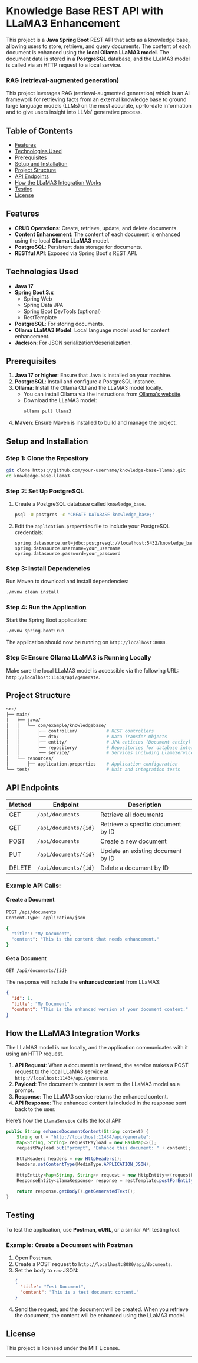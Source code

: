 
# Knowledge Base REST API with LLaMA3 Enhancement

This project is a **Java Spring Boot** REST API that acts as a knowledge base, allowing users to store, retrieve, and query documents. The content of each document is enhanced using the **local Ollama LLaMA3 model**. The document data is stored in a **PostgreSQL** database, and the LLaMA3 model is called via an HTTP request to a local service.

### RAG (retrieval-augmented generation)
This project leverages RAG (retrieval-augmented generation) which is an AI framework for retrieving facts from an external knowledge base to ground large language models (LLMs) on the most accurate, up-to-date information and to give users insight into LLMs' generative process.

## Table of Contents

- [Features](#features)
- [Technologies Used](#technologies-used)
- [Prerequisites](#prerequisites)
- [Setup and Installation](#setup-and-installation)
- [Project Structure](#project-structure)
- [API Endpoints](#api-endpoints)
- [How the LLaMA3 Integration Works](#how-the-llama3-integration-works)
- [Testing](#testing)
- [License](#license)

## Features

- **CRUD Operations**: Create, retrieve, update, and delete documents.
- **Content Enhancement**: The content of each document is enhanced using the local **Ollama LLaMA3** model.
- **PostgreSQL**: Persistent data storage for documents.
- **RESTful API**: Exposed via Spring Boot's REST API.

## Technologies Used

- **Java 17**
- **Spring Boot 3.x**
    - Spring Web
    - Spring Data JPA
    - Spring Boot DevTools (optional)
    - RestTemplate
- **PostgreSQL**: For storing documents.
- **Ollama LLaMA3 Model**: Local language model used for content enhancement.
- **Jackson**: For JSON serialization/deserialization.

## Prerequisites

1. **Java 17 or higher**: Ensure that Java is installed on your machine.
2. **PostgreSQL**: Install and configure a PostgreSQL instance.
3. **Ollama**: Install the Ollama CLI and the LLaMA3 model locally.
    - You can install Ollama via the instructions from [Ollama's website](https://ollama.com/).
    - Download the LLaMA3 model:
      ```bash
      ollama pull llama3
      ```
4. **Maven**: Ensure Maven is installed to build and manage the project.

## Setup and Installation

### Step 1: Clone the Repository
```bash
git clone https://github.com/your-username/knowledge-base-llama3.git
cd knowledge-base-llama3
```

### Step 2: Set Up PostgreSQL
1. Create a PostgreSQL database called `knowledge_base`.
   ```bash
   psql -U postgres -c "CREATE DATABASE knowledge_base;"
   ```
2. Edit the `application.properties` file to include your PostgreSQL credentials:
   ```properties
   spring.datasource.url=jdbc:postgresql://localhost:5432/knowledge_base
   spring.datasource.username=your_username
   spring.datasource.password=your_password
   ```

### Step 3: Install Dependencies
Run Maven to download and install dependencies:
```bash
./mvnw clean install
```

### Step 4: Run the Application
Start the Spring Boot application:
```bash
./mvnw spring-boot:run
```

The application should now be running on `http://localhost:8080`.

### Step 5: Ensure Ollama LLaMA3 is Running Locally
Make sure the local LLaMA3 model is accessible via the following URL: `http://localhost:11434/api/generate`.

## Project Structure

```bash
src/
├── main/
│   ├── java/
│   │   └── com/example/knowledgebase/
│   │       ├── controller/           # REST controllers
│   │       ├── dto/                  # Data Transfer Objects
│   │       ├── entity/               # JPA entities (Document entity)
│   │       ├── repository/           # Repositories for database interactions
│   │       └── service/              # Services including LlamaService for LLaMA3 integration
│   └── resources/
│       ├── application.properties    # Application configuration
└── test/                             # Unit and integration tests
```

## API Endpoints

| Method | Endpoint                  | Description                                |
|--------|---------------------------|--------------------------------------------|
| GET    | `/api/documents`           | Retrieve all documents                     |
| GET    | `/api/documents/{id}`      | Retrieve a specific document by ID         |
| POST   | `/api/documents`           | Create a new document                      |
| PUT    | `/api/documents/{id}`      | Update an existing document by ID          |
| DELETE | `/api/documents/{id}`      | Delete a document by ID                    |

### Example API Calls:

#### Create a Document

```bash
POST /api/documents
Content-Type: application/json

{
  "title": "My Document",
  "content": "This is the content that needs enhancement."
}
```

#### Get a Document

```bash
GET /api/documents/{id}
```

The response will include the **enhanced content** from LLaMA3:
```json
{
  "id": 1,
  "title": "My Document",
  "content": "This is the enhanced version of your document content."
}
```

## How the LLaMA3 Integration Works

The LLaMA3 model is run locally, and the application communicates with it using an HTTP request.

1. **API Request**: When a document is retrieved, the service makes a POST request to the local LLaMA3 service at `http://localhost:11434/api/generate`.
2. **Payload**: The document's content is sent to the LLaMA3 model as a prompt.
3. **Response**: The LLaMA3 service returns the enhanced content.
4. **API Response**: The enhanced content is included in the response sent back to the user.

Here’s how the `LlamaService` calls the local API:

```java
public String enhanceDocumentContent(String content) {
    String url = "http://localhost:11434/api/generate";
    Map<String, String> requestPayload = new HashMap<>();
    requestPayload.put("prompt", "Enhance this document: " + content);

    HttpHeaders headers = new HttpHeaders();
    headers.setContentType(MediaType.APPLICATION_JSON);

    HttpEntity<Map<String, String>> request = new HttpEntity<>(requestPayload, headers);
    ResponseEntity<LlamaResponse> response = restTemplate.postForEntity(url, request, LlamaResponse.class);
    
    return response.getBody().getGeneratedText();
}
```

## Testing

To test the application, use **Postman**, **cURL**, or a similar API testing tool.

### Example: Create a Document with Postman

1. Open Postman.
2. Create a POST request to `http://localhost:8080/api/documents`.
3. Set the body to `raw` JSON:
   ```json
   {
     "title": "Test Document",
     "content": "This is a test document content."
   }
   ```
4. Send the request, and the document will be created. When you retrieve the document, the content will be enhanced using the LLaMA3 model.

## License

This project is licensed under the MIT License.

---

